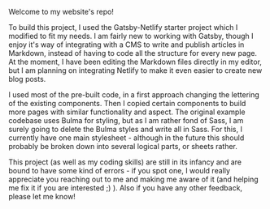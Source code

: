 Welcome to my website's repo!

To build this project, I used the Gatsby-Netlify starter project which I modified
to fit my needs. I am fairly new to working with Gatsby, though I enjoy it's way of 
integrating with a CMS to write and publish articles in Markdown, instead of having to 
code all the structure for every new page. At the moment, I have been editing the Markdown
files directly in my editor, but I am planning on integrating Netlify to make it even easier
to create new blog posts. 

I used most of the pre-built code, in a first approach changing the lettering of the 
existing components. 
Then I copied certain components to build more pages with similar functionality and aspect.
The original example codebase uses Bulma for styling, but as I am rather fond of Sass, I am
surely going to delete the Bulma styles and write all in Sass. For this, I currently have 
one main stylesheet - although in the future this should probably be broken down into 
several logical parts, or sheets rather. 

This project (as well as my coding skills) are still in its infancy and are bound to have 
some kind of errors - if you spot one, I would really appreciate you reaching out to me and
making me aware of it (and helping me fix it if you are interested ;) ). Also if you have 
any other feedback, please let me know!

